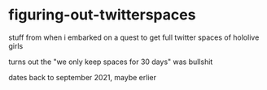 # figuring-out-twitterspaces

stuff from when i embarked on a quest to get full twitter spaces of hololive girls

turns out the "we only keep spaces for 30 days" was bullshit

dates back to september 2021, maybe erlier
